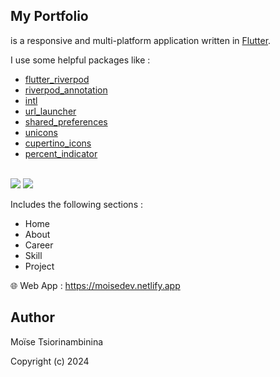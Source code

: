 ## My Portfolio

is a responsive and multi-platform application written in [Flutter](https://docs.flutter.dev/). 

I use some helpful packages like : 

- [flutter_riverpod](https://pub.dev/packages/flutter_riverpod)
- [riverpod_annotation](https://pub.dev/packages/riverpod_annotation)
- [intl](https://pub.dev/packages/intl)
- [url_launcher](https://pub.dev/packages/url_launcher)
- [shared_preferences](https://pub.dev/packages/shared_preferences)
- [unicons](https://pub.dev/packages/unicons)
- [cupertino_icons](https://pub.dev/packages/cupertino_icons)
- [percent_indicator](https://pub.dev/packages/percent_indicator)
</br></br>
<img src="https://github.com/user-attachments/assets/e510e63f-4d51-46f5-9589-57d94b8e703d">
 <img src="https://github.com/user-attachments/assets/6514d013-766f-42ec-986e-4655f9a1c354">

<br>

Includes the following sections :
- Home
- About
- Career
- Skill
- Project

🌐 Web App : https://moisedev.netlify.app

##  Author

Moïse Tsiorinambinina

Copyright (c) 2024
